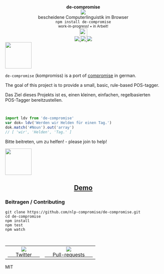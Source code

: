 <div align="center">
  <img height="15px" src="https://user-images.githubusercontent.com/399657/68221862-17ceb980-ffb8-11e9-87d4-7b30b6488f16.png"/>
  <div><b>de-compromise</b></div>
  <img src="https://user-images.githubusercontent.com/399657/68222691-6597f180-ffb9-11e9-8a32-a7f38aa8bded.png"/>
  <div>bescheidene Computerlinguistik im Browser</div>
  <div><code>npm install de-compromise</code></div>
  <div align="center">
    <sub>
      work-in-progress! •  in Arbeit!
    </sub>
  </div>
  <img height="25px" src="https://user-images.githubusercontent.com/399657/68221862-17ceb980-ffb8-11e9-87d4-7b30b6488f16.png"/>
</div>

<div align="center">
  <div>
    <a href="https://npmjs.org/package/de-compromise">
    <img src="https://img.shields.io/npm/v/de-compromise.svg?style=flat-square" />
  </a>
  <a href="https://codecov.io/gh/spencermountain/de-compromise">
    <img src="https://codecov.io/gh/spencermountain/de-compromise/branch/master/graph/badge.svg" />
  </a>
  <a href="https://bundlephobia.com/result?p=de-compromise">
    <img src="https://badge-size.herokuapp.com/spencermountain/de-compromise/master/builds/de-compromise.min.js" />
  </a>
  </div>
</div>

<!-- spacer -->
<img height="85px" src="https://user-images.githubusercontent.com/399657/68221862-17ceb980-ffb8-11e9-87d4-7b30b6488f16.png"/>


`de-compromise` (kompromiss) is a port of [compromise](https://github.com/nlp-compromise/compromise) in german.

The goal of this project is to provide a small, basic, rule-based POS-tagger.

Das Ziel dieses Projekts ist es, einen kleinen, einfachen, regelbasierten POS-Tagger bereitzustellen.


<!-- spacer -->
<img height="15px" src="https://user-images.githubusercontent.com/399657/68221862-17ceb980-ffb8-11e9-87d4-7b30b6488f16.png"/>

```js
import ldv from 'de-compromise'
var dok= ldv('Werden wir Helden für einen Tag.')
dok.match('#Noun').out('array')
// [ 'wir', 'Helden', 'Tag.' ]
```

Bitte beitreten, um zu helfen! - please join to help!

<!-- spacer -->
<img height="85px" src="https://user-images.githubusercontent.com/399657/68221862-17ceb980-ffb8-11e9-87d4-7b30b6488f16.png"/>

<h2 align="center">
  <a href="https://rawgit.com/nlp-compromise/de-compromise/master/demo/index.html">Demo</a>
</h2>


### Beitragen / Contributing
```
git clone https://github.com/nlp-compromise/de-compromise.git
cd de-compromise
npm install
npm test
npm watch
```


<!-- spacer -->
<img height="15px" src="https://user-images.githubusercontent.com/399657/68221862-17ceb980-ffb8-11e9-87d4-7b30b6488f16.png"/>

<table>
  <tr align="center">
    <td>
      <a href="https://www.twitter.com/compromisejs">
        <img src="https://cloud.githubusercontent.com/assets/399657/21956672/a30cf206-da53-11e6-8c6c-0995cf2aef62.jpg"/>
        <div>&nbsp; &nbsp; &nbsp; Twitter &nbsp; &nbsp; &nbsp; </div>
      </a>
    </td>
    <td>
      <a href="https://github.com/nlp-compromise/compromise/wiki/Contributing">
        <img src="https://cloud.githubusercontent.com/assets/399657/21956742/5985a89c-da55-11e6-87bc-4f0f1549d202.jpg"/>
        <div>&nbsp; &nbsp; &nbsp; Pull-requests &nbsp; &nbsp; &nbsp; </div>
      </a>
    </td>
  </tr>
</table>

MIT
